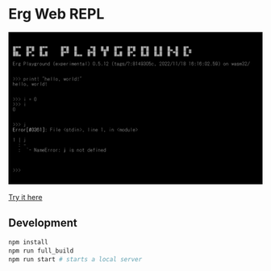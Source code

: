 # Erg Web REPL

![Screenshot](screenshot.png)

[Try it here](https://erg-lang.org/web-repl/)

## Development

```sh
npm install
npm run full_build
npm run start # starts a local server
```

